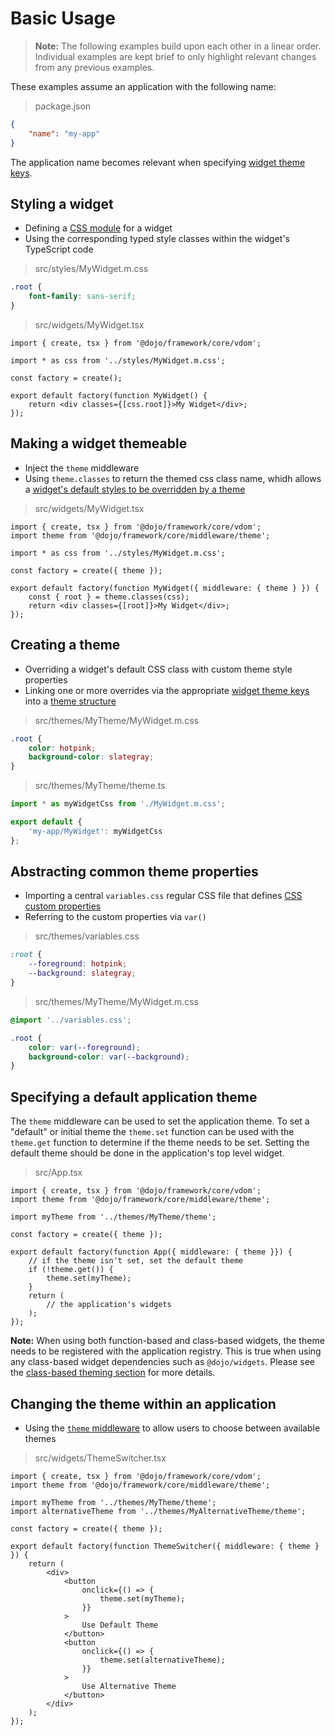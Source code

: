 # Basic Usage

> **Note:** The following examples build upon each other in a linear order. Individual examples are kept brief to only highlight relevant changes from any previous examples.

These examples assume an application with the following name:

> package.json

```json
{
	"name": "my-app"
}
```

The application name becomes relevant when specifying [widget theme keys](./supplemental.md#widget-theme-keys).

## Styling a widget

-   Defining a [CSS module](./supplemental.md#structural-widget-styling) for a widget
-   Using the corresponding typed style classes within the widget's TypeScript code

> src/styles/MyWidget.m.css

```css
.root {
	font-family: sans-serif;
}
```

> src/widgets/MyWidget.tsx

```tsx
import { create, tsx } from '@dojo/framework/core/vdom';

import * as css from '../styles/MyWidget.m.css';

const factory = create();

export default factory(function MyWidget() {
	return <div classes={[css.root]}>My Widget</div>;
});
```

## Making a widget themeable

-   Inject the `theme` middleware
-   Using `theme.classes` to return the themed css class name, whidh allows a [widget's default styles to be overridden by a theme](./supplemental.md#making-themeable-widgets)

> src/widgets/MyWidget.tsx

```tsx
import { create, tsx } from '@dojo/framework/core/vdom';
import theme from '@dojo/framework/core/middleware/theme';

import * as css from '../styles/MyWidget.m.css';

const factory = create({ theme });

export default factory(function MyWidget({ middleware: { theme } }) {
	const { root } = theme.classes(css);
	return <div classes={[root]}>My Widget</div>;
});
```

## Creating a theme

-   Overriding a widget's default CSS class with custom theme style properties
-   Linking one or more overrides via the appropriate [widget theme keys](./supplemental.md#widget-theme-keys) into a [theme structure](./supplemental.md#working-with-themes)

> src/themes/MyTheme/MyWidget.m.css

```css
.root {
	color: hotpink;
	background-color: slategray;
}
```

> src/themes/MyTheme/theme.ts

```ts
import * as myWidgetCss from './MyWidget.m.css';

export default {
	'my-app/MyWidget': myWidgetCss
};
```

## Abstracting common theme properties

-   Importing a central `variables.css` regular CSS file that defines [CSS custom properties](./supplemental.md#css-custom-properties)
-   Referring to the custom properties via `var()`

> src/themes/variables.css

```css
:root {
	--foreground: hotpink;
	--background: slategray;
}
```

> src/themes/MyTheme/MyWidget.m.css

```css
@import '../variables.css';

.root {
	color: var(--foreground);
	background-color: var(--background);
}
```

## Specifying a default application theme

The `theme` middleware can be used to set the application theme. To set a "default" or initial theme the `theme.set` function can be used with the `theme.get` function to determine if the theme needs to be set. Setting the default theme should be done in the application's top level widget.

> src/App.tsx

```tsx
import { create, tsx } from '@dojo/framework/core/vdom';
import theme from '@dojo/framework/core/middleware/theme';

import myTheme from '../themes/MyTheme/theme';

const factory = create({ theme });

export default factory(function App({ middleware: { theme }}) {
	// if the theme isn't set, set the default theme
	if (!theme.get()) {
		theme.set(myTheme);
	}
	return (
		// the application's widgets
	);
});
```

**Note:** When using both function-based and class-based widgets, the theme needs to be registered with the application registry. This is true when using any class-based widget dependencies such as `@dojo/widgets`. Please see the [class-based theming section]() for more details.

## Changing the theme within an application

-   Using the [`theme` middleware](./supplemental.md#changing-the-currently-active-theme) to allow users to choose between available themes

> src/widgets/ThemeSwitcher.tsx

```tsx
import { create, tsx } from '@dojo/framework/core/vdom';
import theme from '@dojo/framework/core/middleware/theme';

import myTheme from '../themes/MyTheme/theme';
import alternativeTheme from '../themes/MyAlternativeTheme/theme';

const factory = create({ theme });

export default factory(function ThemeSwitcher({ middleware: { theme } }) {
	return (
		<div>
			<button
				onclick={() => {
					theme.set(myTheme);
				}}
			>
				Use Default Theme
			</button>
			<button
				onclick={() => {
					theme.set(alternativeTheme);
				}}
			>
				Use Alternative Theme
			</button>
		</div>
	);
});
```
